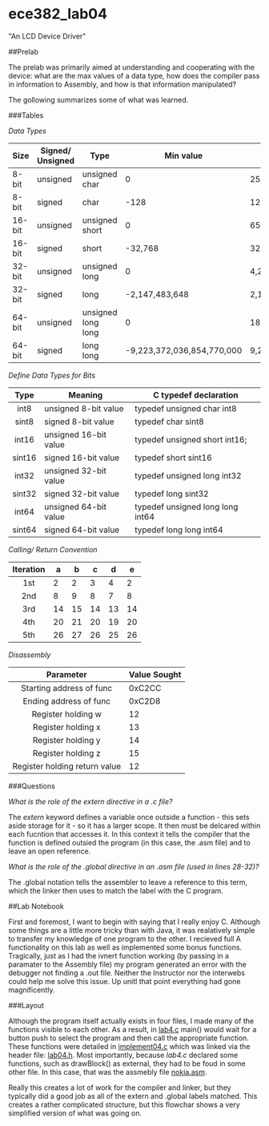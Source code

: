 ece382_lab04
============

"An LCD Device Driver"

##Prelab

The prelab was primarily aimed at understanding and cooperating with the device: what are the max values of a data type, how does the compiler pass in information to Assembly, and how is that information manipulated?

The gollowing summarizes some of what was learned.

###Tables

_Data Types_

|    Size      |    Signed/ Unsigned    |    Type                  |    Min value                     |    Max value                     |
|--------------|------------------------|--------------------------|----------------------------------|----------------------------------|
|    8-bit     |    unsigned            |    unsigned char         |    0                             |    255                           |
|    8-bit     |    signed              |    char                  |    -128                          |    127                           |
|    16-bit    |    unsigned            |    unsigned short        |    0                             |    65,535                        |
|    16-bit    |    signed              |    short                 |    -32,768                       |    32,767                        |
|    32-bit    |    unsigned            |    unsigned long         |    0                             |    4,294,967,295                 |
|    32-bit    |    signed              |    long                  |    -2,147,483,648                |    2,147,483,647                 |
|    64-bit    |    unsigned            |    unsigned long long    |    0                             |    18,446,744,073,709,500,000    |
|    64-bit    |    signed              |    long long             |    -9,223,372,036,854,770,000    |    9,223,372,036,854,770,000     |

_Define Data Types for Bits_

|  Type  | Meaning                 | C typedef   declaration            |
|:------:|-------------------------|------------------------------------|
| int8   | unsigned   8-bit value  | typedef   unsigned char int8       |
| sint8  | signed   8-bit value    | typedef   char sint8               |
| int16  | unsigned   16-bit value | typedef   unsigned short int16;    |
| sint16 | signed   16-bit value   | typedef   short sint16             |
| int32  | unsigned   32-bit value | typedef   unsigned long int32      |
| sint32 | signed   32-bit value   | typedef   long sint32              |
| int64  | unsigned   64-bit value | typedef   unsigned long long int64 |
| sint64 | signed   64-bit value   | typedef   long long int64          |

_Calling/ Return Convention_

| Iteration | a  | b  | c  | d  | e  |
|:---------:|----|----|----|----|----|
| 1st       | 2  | 2  | 3  | 4  | 2  |
| 2nd       | 8  | 9  | 8  | 7  | 8  |
| 3rd       | 14 | 15 | 14 | 13 | 14 |
| 4th       | 20 | 21 | 20 | 19 | 20 |
| 5th       | 26 | 27 | 26 | 25 | 26 |

_Disassembly_

|           Parameter           | Value Sought |
|:-----------------------------:|--------------|
| Starting address of func      | 0xC2CC       |
| Ending address of func        | 0xC2D8       |
| Register holding w            | 12           |
| Register holding x            | 13           |
| Register holding y            | 14           |
| Register holding z            | 15           |
| Register holding return value | 12           |

###Questions

_What is the role of the extern directive in a .c file?_

The _extern_ keyword defines a variable once outside a function - this sets aside storage for it - so it has a larger scope. It then must be delcared within each fucntion that accesses it. In this context it tells the compiler that the function is defined outsied the program (in this case, the .asm file) and to leave an open reference.

_What is the role of the .global directive in an .asm file (used in lines 28-32)?_

The .global notation tells the assembler to leave a reference to this term, which the linker then uses to match the label with the C program.


##Lab Notebook

First and foremost, I want to begin with saying that I really enjoy C. Although some things are a little more tricky than with Java, it was realatively simple to transfer my knowledge of one program to the other. I recieved full A functionality on this lab as well as implemented some bonus functions. Tragically, just as I had the ivnert function working (by passing in a paramater to the Assembly file) my program generated an error with the debugger not finding a .out file. Neither the Instructor nor the interwebs could help me solve this issue. Up unitl that point everything had gone magnificently.

###Layout

Although the program itself actually exists in four files, I made many of the functions visible to each other. As a result, in [lab4.c](https://github.com/byarbrough/ece382_lab04/blob/master/lab4.c) main() would wait for a button push to select the program and then call the appropriate function. These functions were detailed in [implement04.c](https://github.com/byarbrough/ece382_lab04/blob/master/implement04.c) which was linked via the header file: [lab04.h](https://github.com/byarbrough/ece382_lab04/blob/master/lab04.h). Most importantly, because _lab4.c_ declared some functions, such as drawBlock() as external, they had to be foud in some other file. In this case, that was the assmebly file [nokia.asm](https://github.com/byarbrough/ece382_lab04/blob/master/nokia.asm).

Really this creates a lot of work for the compiler and linker, but they typically did a good job as all of the extern and .global labels matched. This creates a rather complicated structure, but this flowchar shows a very simplified version of what was going on.

